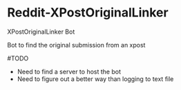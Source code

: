 # Reddit-XPostOriginalLinker
XPostOriginalLinker Bot

Bot to find the original submission from an xpost

#TODO
- Need to find a server to host the bot
- Need to figure out a better way than logging to text file
